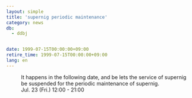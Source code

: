 ```yaml
---
layout: simple
title: 'supernig periodic maintenance'
category: news
db:
  - ddbj


date: 1999-07-15T00:00:00+09:00
retire_time: 1999-07-15T00:00:00+09:00
lang: en
---
```


<dd>It happens in the following date, and be lets the service of supernig be suspended for the periodic maintenance of supernig.<br>
<dd>Jul. 23 (Fri.) 12:00 - 21:00</dd>
</dd>
